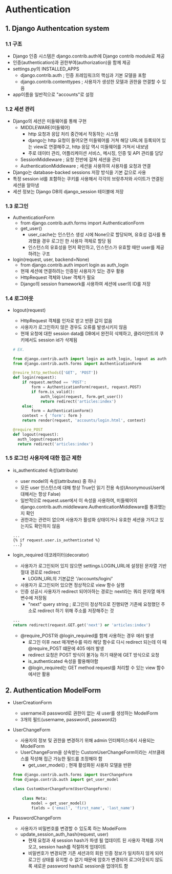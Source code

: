 # Authentication



## 1. Django Authentcation system

### 1.1 구조

- Django 인증 시스템은 django.contrib.auth에 Django contrib module로 제공
- 인증(authentication)과 권한부여(authorization)을 함께 제공
- settings.py의 INSTALLED_APPS
  - django.contrib.auth ; 인증 프레임워크의 핵심과 기본 모델을 포함
  - django.contrib.contenttypes ; 사용자가 생성한 모델과 권한을 연결할 수 있음
- app이름을 일반적으로 "accounts"로 설정



### 1.2 세션 관리

- Django의 세션은 미들웨어를 통해 구현
  - MIDDLEWARE(미들웨어)
    - http 요청과 응답 처리 중간에서 작동하는 시스템
    - django는 http 요청이 들어오면 미들웨어를 거쳐 해당 URL에 등록되어 있는 view로 연결해주고, http 응답 역시 미들웨어를 거쳐서 내보냄
    - 주로 데이터 관리, 어플리케이션 서비스, 메시징, 인증 및 API 관리를 담당
  - SessionMiddleware ; 요청 전반에 걸쳐 세션을 관리
  - AuthenticationMiddleware ; 세션을 사용하여 사용자를 요청과 연결
- Django는 database-backed sessions 저장 방식을 기본 값으로 사용
- 특정 session id를 포함하는 쿠키를 사용해서 각각의 브랑추저와 사이트가 연결된 세션을 알아냄
- 세션 정보는 Django DB의 django_session 테이블에 저장



### 1.3 로그인

- AuthenticationForm
  - from django.contrib.auth.forms import AuthenticationForm
  - get_user()
    - user_cache는 인스턴스 생성 시에 None으로 할당되며, 유효성 검사를 통과했을 경우 로그인 한 사용자 객체로 할당 됨
    - 인스턴스의 유효성을 먼저 확인하고, 인스턴스가 유효할 때만 user를 제공하려는 구조
- login(request, user, backend=None)
  - from django.contrib.auth import login as auth_login
  - 현재 세션에 연결하려는 인증된 사용자가 있는 경우 활용
  - HttpRequest 객체와 User 객체가 필요
  - Django의 session framework를 사용하여 세션에 user의 ID를 저장



### 1.4 로그아웃

- logout(request)

  - HttpRequest 객체를 인자로 받고 반환 값이 없음
  - 사용자가 로그인하지 않은 경우도 오류를 발생시키지 않음
  - 현재 요청에 대한 session data를 DB에서 완전히 삭제하고, 클라이언트의 쿠키에서도 session id가 삭제됨

  ```python
  # EX.
  
  from django.contrib.auth import login as auth_login, logout as auth_logout
  from django.contrib.auth.forms import AuthenticationForm
  
  @reuire_http_methods(['GET', 'POST'])
  def login(request):
      if request.method == 'POST':
          form = AuthenticationForm(request, request.POST)
          if form.is_valid():
              auth_login(request, form.get_user())
              return redirect('articles:index')
      else:
          form = AuthenticationForm()
      context = { 'form': form }
      return render(request, 'accounts/login.html', context)
  
  @require_POST
  def logout(request):
  	auth_logout(request)
  	return redirect('articles:index')
  ```



### 1.5 로그인 사용자에 대한 접근 제한

- is_authenticated 속성(attribute)

  - user model의 속성(attributes) 중 하나
  - 모든 user 인스턴스에 대해 항상 True인 읽기 전용 속성(AnonymousUser에 대해서는 항상 False)
  - 일반적으로 request.user에서 이 속성을 사용하여, 미들웨어의 django.contrib.auth.middleware.AuthenticationMiddleware를 통과했는지 확인
  - 권한과는 관련이 없으며 사용자가 활성화 상태이거나 유효한 세션을 가지고 있는지도 확인하지 않음

  ```django
  ...
  {% if request.user.is_authenticated %}
  ...}
  ```

- login_required 데코레이터(decorator)

  - 사용자가 로그인되어 있지 않으면 settings.LOGIN_URL에 설정된 문자열 기반 절대 경로로 redirect
    - LOGIN_URL의 기본값은 '/accounts/login/'
  - 사용자가 로그인되어 있으면 정상적으로 view 함수 실행
  - 인증 성공시 사용자가 redirect 되어아하는 경로는 next라는 쿼리 문자열 매개 변수에 저장됨
    - "next" query string ; 로그인이 정상적으로 진행되면 기존에 요청했던 주소로 redirect 하기 위해 주소를 저장해주는 것

  ```python
  ...
  return redirect(request.GET.get('next') or 'articles:index')
  ```

  - @require_POST와 @login_required를 함께 사용하는 경우 에러 발생
    - 로그인 이후 next 매개변수를 따라 해당 함수로 다시 redirect 되는데 이 때 @require_POST 떄문에 405 에러 발생
    - redirect 요청은 POST 방식이 불가능 하기 때문에 GET 방식으로 요청
    - is_authenticated 속성을 활용해야함
    - @login_required는 GET method request를 처리할 수 있는 view 함수에서만 활용



## 2. Authentication ModelForm

- UserCreationForm
  - username과 password로 권한이 없는 새 user를 생성하는 ModelForm
  - 3개의 필드(username, password1, password2)

- UserChangeForm

  - 사용자의 정보 및 권한을 변경하기 위해 admin 인터페이스에서 사용되는 ModelForm
  - UserChangeForm을 상속받는 CustomUserChangeForm이라는 서브클래스를 작성해 접근 가능한 필드를 조정해야 함
    - get_user_model() ; 현재 활성화된 사용자 모델을 반환

  ```python
  from django.contrib.auth.forms import UserChangeForm
  from django.contrib.auth import get_user_model
  
  class CustomUserChangeForm(UserChangeForm):
      
      class Meta:
          model = get_user_model()
          fields = ('email', 'first_name', 'last_name')
  ```

- PasswordChangeForm

  - 사용자가 비밀번호를 변경할 수 있도록 하는 ModelForm
  - update_session_auth_hash(request, user)
    - 현재 요청과 새 session hash가 파생 될 업데이트 된 사용자 객체를 가져오고, session hash를 적절하게 업데이트
    - 비밀번호가 변경되면 기존 세션과의 회원 인증 정보가 일치하지 않게 되어 로그인 상태를 유지할 수 없기 때문에 암호가 변경되어 로그아웃되지 않도록 새로운 password hash로 session을 업데이트 함

